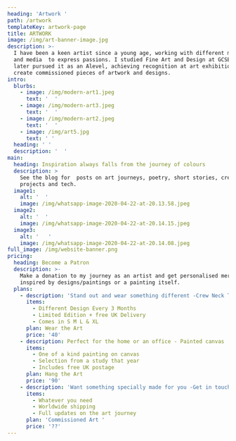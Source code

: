 ```yaml
---
heading: 'Artwork '
path: /artwork
templateKey: artwork-page
title: ARTWORK
image: /img/art-banner-image.jpg
description: >-
  I have been a keen artist since a young age, working with different mediums 
  and media  to express passions. I studied Fine Art and Design at GCSE and
  later pursued it as an Alevel, achieving recognition at art exhibitions. I now
  create commissioned pieces of artwork and designs.  
intro:
  blurbs:
    - image: /img/modern-art1.jpeg
      text: '  '
    - image: /img/modern-art3.jpeg
      text: '  '
    - image: /img/modern-art2.jpeg
      text: '  '
    - image: /img/art5.jpg
      text: ' '
  heading: ' '
  description: '  '
main:
  heading: Inspiration always falls from the journey of colours
  description: >
    See the blog for  posts on art journeys, poetry, short stories, creative
    projects and tech.  
  image1:
    alt: '  '
    image: /img/whatsapp-image-2020-04-22-at-20.13.58.jpeg
  image2:
    alt: '  '
    image: /img/whatsapp-image-2020-04-22-at-20.14.15.jpeg
  image3:
    alt: '   '
    image: /img/whatsapp-image-2020-04-22-at-20.14.08.jpeg
full_image: /img/website-banner.png
pricing:
  heading: Become a Patron
  description: >-
    Make a donation to my journey as an artist and get personalised merchandise
    inspired by designs/paintings or a painting itself.
  plans:
    - description: 'Stand out and wear something different -Crew Neck T-Shirt '
      items:
        - Different Design Every 3 Months
        - Limited Edition + free UK Delivery
        - Comes in S M L & XL
      plan: Wear the Art
      price: '40'
    - description: Perfect for the home or an office - Painted canvas
      items:
        - One of a kind painting on canvas
        - Selection from a study that year
        - Includes free UK postage
      plan: Hang the Art
      price: '90'
    - description: 'Want something specially made for you -Get in touch for a quote. '
      items:
        - Whatever you need
        - Worldwide shipping
        - Full updates on the art journey
      plan: 'Commissioned Art '
      price: '??'
---
```

